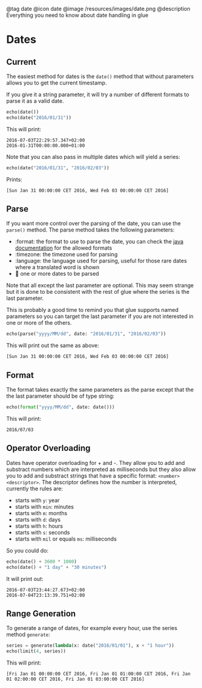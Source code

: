 @tag date
@icon date
@image /resources/images/date.png
@description Everything you need to know about date handling in glue

# Dates

## Current

The easiest method for dates is the ``date()`` method that without parameters allows you to get the current timestamp.

If you give it a string parameter, it will try a number of different formats to parse it as a valid date.

```python
echo(date())
echo(date("2016/01/31"))
```

This will print:

```
2016-07-03T22:29:57.347+02:00
2016-01-31T00:00:00.000+01:00
```

Note that you can also pass in multiple dates which will yield a series:

```python
echo(date("2016/01/31", "2016/02/03"))
```

Prints:

```
[Sun Jan 31 00:00:00 CET 2016, Wed Feb 03 00:00:00 CET 2016]
```

## Parse

If you want more control over the parsing of the date, you can use the ``parse()`` method. The parse method takes the following parameters:

- :format: the format to use to parse the date, you can check the [java documentation](https://docs.oracle.com/javase/7/docs/api/java/text/SimpleDateFormat.html) for the allowed formats
- :timezone: the timezone used for parsing
- :language: the language used for parsing, useful for those rare dates where a translated word is shown
- :date: one or more dates to be parsed

Note that all except the last parameter are optional. This may seem strange but it is done to be consistent with the rest of glue where the series is the last parameter.

This is probably a good time to remind you that glue supports named parameters so you can target the last parameter if you are not interested in one or more of the others.

```python
echo(parse("yyyy/MM/dd", date: "2016/01/31", "2016/02/03"))
```

This will print out the same as above:

```
[Sun Jan 31 00:00:00 CET 2016, Wed Feb 03 00:00:00 CET 2016]
```

## Format

The format takes exactly the same parameters as the parse except that the the last parameter should be of type string:

```python
echo(format("yyyy/MM/dd", date: date()))
```

This will print:

```
2016/07/03
```

## Operator Overloading

Dates have operator overloading for + and -. They allow you to add and substract numbers which are interpreted as milliseconds but they also allow you to add and substract strings that have a specific format: ``<number> <descriptor>``. The descriptor defines how the number is interpreted, currently the rules are:

- starts with `y`: year
- starts with `min`: minutes
- starts with `m`: months
- starts with `d`: days
- starts with `h`: hours
- starts with `s`: seconds
- starts with `mil` or equals `ms`: milliseconds

So you could do:

```python
echo(date() + 3600 * 1000)
echo(date() + "1 day" + "30 minutes")
```

It will print out:

```
2016-07-03T23:44:27.673+02:00
2016-07-04T23:13:39.751+02:00
```

## Range Generation

To generate a range of dates, for example every hour, use the series method `generate`:

```python
series = generate(lambda(x: date("2016/01/01"), x + "1 hour"))
echo(limit(4, series))
```

This will print:

```
[Fri Jan 01 00:00:00 CET 2016, Fri Jan 01 01:00:00 CET 2016, Fri Jan 01 02:00:00 CET 2016, Fri Jan 01 03:00:00 CET 2016]
```
